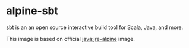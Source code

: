 # alpine-sbt

[sbt](http://www.scala-sbt.org) is an an open source interactive build tool for Scala, Java, and more.

This image is based on official [java:jre-alpine](https://hub.docker.com/_/java/) image.
